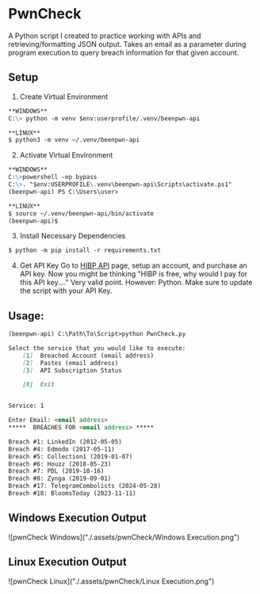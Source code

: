 # PwnCheck
A Python script I created to practice working with APIs and retrieving/formatting JSON output. Takes an email as a parameter during program execution to query breach information for that given account. 

## Setup
1. Create Virtual Environment
```markdown
**WINDOWS** 
C:\> python -m venv $env:userprofile/.venv/beenpwn-api

**LINUX**
$ python3 -m venv ~/.venv/beenpwn-api
```

2. Activate Virtual Environment
```markdown
**WINDOWS** 
C:\>powershell -ep bypass 
C:\>. "$env:USERPROFILE\.venv\beenpwn-api\Scripts\activate.ps1"
(beenpwn-api) PS C:\Users\user>

**LINUX**
$ source ~/.venv/beenpwn-api/bin/activate
(beenpwn-api)$
```

3. Install Necessary Dependencies 
```markdown 
$ python -m pip install -r requirements.txt
```
4. Get API Key
Go to [HIBP API](https://haveibeenpwned.com/API/Key) page, setup an account, and purchase an API key. Now you might be thinking "HIBP is free, why would I pay for this API key...." Very valid point. However: Python. Make sure to update the script with your API Key. 

## Usage:
```markdown
(beenpwn-api) C:\Path\To\Script>python PwnCheck.py

Select the service that you would like to execute:
    [1]  Breached Account (email address)
    [2]  Pastes (email address)
    [3]  API Subscription Status

    [0]  Exit


Service: 1

Enter Email: <email address>
*****  BREACHES FOR <email address> *****

Breach #1: LinkedIn (2012-05-05)
Breach #4: Edmodo (2017-05-11)
Breach #5: Collection1 (2019-01-07)
Breach #6: Houzz (2018-05-23)
Breach #7: PDL (2019-10-16)
Breach #8: Zynga (2019-09-01)
Breach #17: TelegramCombolists (2024-05-28)
Breach #18: BloomsToday (2023-11-11)
```

## Windows Execution Output
![pwnCheck Windows]("./.assets/pwnCheck/Windows Execution.png")

## Linux Execution Output
![pwnCheck Linux]("./.assets/pwnCheck/Linux Execution.png")